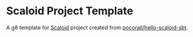 # Scaloid Project Template #

A g8 template for [Scaloid](https://github.com/pocorall/scaloid) project created from [pocorall/hello-scaloid-sbt](https://github.com/pocorall/hello-scaloid-sbt).
